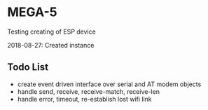 MEGA-5
========

Testing creating of ESP device

2018-08-27: Created instance

Todo List
---------
* create event driven interface over serial and AT modem objects
* handle send, receive, receive-match, receive-len
* handle error, timeout, re-establish lost wifi link



